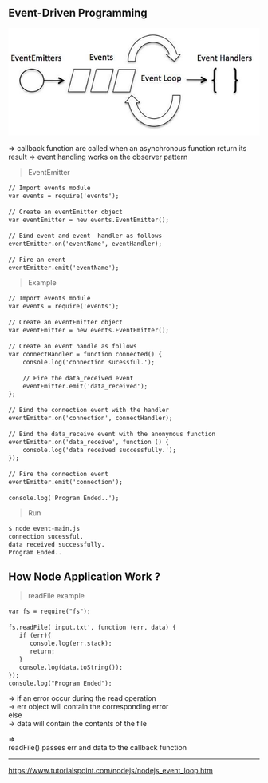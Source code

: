 
## Event-Driven Programming  

![event_driven](../pics/05_01_event_driven.png)  

=> callback function are called when an asynchronous function return its result => event handling works on the observer pattern  

> EventEmitter 

```
// Import events module
var events = require('events');

// Create an eventEmitter object
var eventEmitter = new events.EventEmitter();

// Bind event and event  handler as follows
eventEmitter.on('eventName', eventHandler);

// Fire an event 
eventEmitter.emit('eventName');
```  

> Example  

```
// Import events module  
var events = require('events');

// Create an eventEmitter object
var eventEmitter = new events.EventEmitter();

// Create an event handle as follows  
var connectHandler = function connected() {
    console.log('connection sucessful.');

    // Fire the data_received event
    eventEmitter.emit('data_received');
};

// Bind the connection event with the handler
eventEmitter.on('connection', connectHandler);

// Bind the data_receive event with the anonymous function
eventEmitter.on('data_receive', function () {
    console.log('data received successfully.');
});

// Fire the connection event
eventEmitter.emit('connection');

console.log('Program Ended..');
```  

> Run  

```
$ node event-main.js
connection sucessful.
data received successfully.
Program Ended..
```  

## How Node Application Work ?  

> readFile example  

```
var fs = require("fs");

fs.readFile('input.txt', function (err, data) {
   if (err){
      console.log(err.stack);
      return;
   }
   console.log(data.toString());
});
console.log("Program Ended");
```  

=> 
if an error occur during the read operation  
 -> err object will contain the corresponding error  
else  
 -> data will contain the contents of the file  

=>  
 readFile() passes err and data to the callback function












---  

https://www.tutorialspoint.com/nodejs/nodejs_event_loop.htm